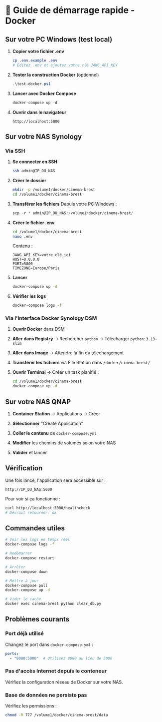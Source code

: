 # 🚀 Guide de démarrage rapide - Docker

## Sur votre PC Windows (test local)

1. **Copier votre fichier .env**
   ```powershell
   cp .env.example .env
   # Éditez .env et ajoutez votre clé JAWG_API_KEY
   ```

2. **Tester la construction Docker** (optionnel)
   ```powershell
   .\test-docker.ps1
   ```

3. **Lancer avec Docker Compose**
   ```powershell
   docker-compose up -d
   ```

4. **Ouvrir dans le navigateur**
   ```
   http://localhost:5000
   ```

## Sur votre NAS Synology

### Via SSH

1. **Se connecter en SSH**
   ```bash
   ssh admin@IP_DU_NAS
   ```

2. **Créer le dossier**
   ```bash
   mkdir -p /volume1/docker/cinema-brest
   cd /volume1/docker/cinema-brest
   ```

3. **Transférer les fichiers**
   Depuis votre PC Windows :
   ```powershell
   scp -r * admin@IP_DU_NAS:/volume1/docker/cinema-brest/
   ```

4. **Créer le fichier .env**
   ```bash
   cd /volume1/docker/cinema-brest
   nano .env
   ```
   Contenu :
   ```
   JAWG_API_KEY=votre_clé_ici
   HOST=0.0.0.0
   PORT=5000
   TIMEZONE=Europe/Paris
   ```

5. **Lancer**
   ```bash
   docker-compose up -d
   ```

6. **Vérifier les logs**
   ```bash
   docker-compose logs -f
   ```

### Via l'interface Docker Synology DSM

1. **Ouvrir Docker** dans DSM

2. **Aller dans Registry** → Rechercher `python` → Télécharger `python:3.13-slim`

3. **Aller dans Image** → Attendre la fin du téléchargement

4. **Transférer les fichiers** via File Station dans `/docker/cinema-brest/`

5. **Ouvrir Terminal** → Créer un task planifié :
   ```bash
   cd /volume1/docker/cinema-brest
   docker-compose up -d
   ```

## Sur votre NAS QNAP

1. **Container Station** → Applications → Créer

2. **Sélectionner** "Create Application"

3. **Coller le contenu** de `docker-compose.yml`

4. **Modifier** les chemins de volumes selon votre NAS

5. **Valider** et lancer

## Vérification

Une fois lancé, l'application sera accessible sur :
```
http://IP_DU_NAS:5000
```

Pour voir si ça fonctionne :
```bash
curl http://localhost:5000/healthcheck
# Devrait retourner: ok
```

## Commandes utiles

```bash
# Voir les logs en temps réel
docker-compose logs -f

# Redémarrer
docker-compose restart

# Arrêter
docker-compose down

# Mettre à jour
docker-compose pull
docker-compose up -d

# Vider le cache
docker exec cinema-brest python clear_db.py
```

## Problèmes courants

### Port déjà utilisé
Changez le port dans `docker-compose.yml` :
```yaml
ports:
  - "8080:5000"  # Utilisez 8080 au lieu de 5000
```

### Pas d'accès Internet depuis le conteneur
Vérifiez la configuration réseau de Docker sur votre NAS.

### Base de données ne persiste pas
Vérifiez les permissions :
```bash
chmod -R 777 /volume1/docker/cinema-brest/data
```
